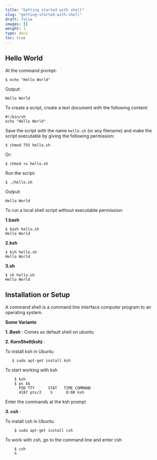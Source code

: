 ```yaml
---
title: "Getting started with shell"
slug: "getting-started-with-shell"
draft: false
images: []
weight: 1
type: docs
toc: true
---
```


## Hello World
At the command prompt:

    $ echo "Hello World"

Output:

    Hello World

To create a script, create a text document with the following content:

    #!/bin/sh
    echo "Hello World"
    
Save the script with the name `hello.sh` (or any filename) and make the script executable by giving the following permission:

    $ chmod 755 hello.sh

Or:

    $ chmod +x hello.sh

Run the script:
 
    $ ./hello.sh

Output:

    Hello World
To run a local shell script without executable permission:

**1.bash**


    $ bash hello.sh
    Hello World

**2.ksh**


    $ ksh hello.sh
    Hello World

**3.sh**


    $ sh hello.sh
    Hello World

## Installation or Setup
A command shell is a command line interface computer program to an operating system.

**Some Variants**

 **1. *Bash*** : Comes as default shell on ubuntu

**2. KornShell(ksh)** :
    
  

To install ksh in Ubuntu
    

       $ sudo apt-get install ksh
    
    

   To start working with ksh



        $ ksh
        $ ps $$
          PID TTY      STAT   TIME COMMAND
          4187 pts/2    S      0:00 ksh

    
Enter the commands at the ksh prompt

**3. *csh*** :

 

To install csh in Ubuntu

        $ sudo apt-get install csh
        
To work with csh, go to the command line and enter csh

        $ csh
        %





